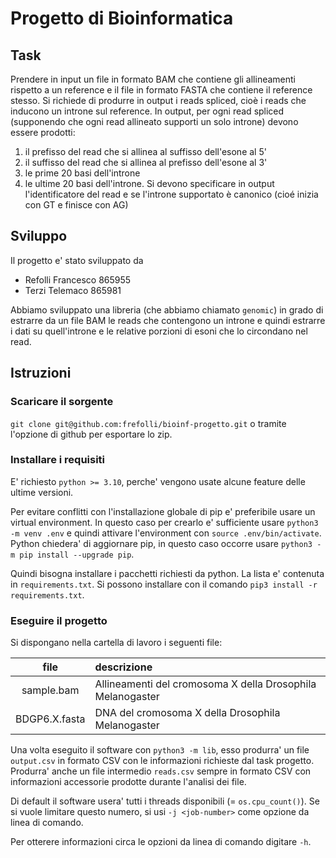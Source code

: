 # Progetto di Bioinformatica

## Task

Prendere in input un file in formato BAM che contiene gli allineamenti rispetto a un reference e il file in formato FASTA che contiene il reference stesso. Si richiede di produrre in output i reads spliced, cioè i reads che inducono un introne sul reference. In output, per ogni read spliced (supponendo che ogni read allineato supporti un solo introne) devono essere prodotti:

1. il prefisso del read che si allinea al suffisso dell'esone al 5'
2. il suffisso del read che si allinea al prefisso dell'esone al 3'
3. le prime 20 basi dell'introne
4. le ultime 20 basi dell'introne. Si devono specificare in output l'identificatore del read e se l'introne supportato è canonico (cioé inizia con GT e finisce con AG)

## Sviluppo

Il progetto e' stato sviluppato da

- Refolli Francesco 865955
- Terzi Telemaco 865981

Abbiamo sviluppato una libreria (che abbiamo chiamato `genomic`) in grado di estrarre da un file BAM le reads che contengono un introne e quindi estrarre i dati su quell'introne e le relative porzioni di esoni che lo circondano nel read.

## Istruzioni

### Scaricare il sorgente

`git clone git@github.com:frefolli/bioinf-progetto.git` o tramite l'opzione di github per esportare lo zip.

### Installare i requisiti

E' richiesto `python >= 3.10`, perche' vengono usate alcune feature delle ultime versioni.

Per evitare conflitti con l'installazione globale di pip e' preferibile usare un virtual environment.
In questo caso per crearlo e' sufficiente usare `python3 -m venv .env` e quindi attivare l'environment con `source .env/bin/activate`.
Python chiedera' di aggiornare pip, in questo caso occorre usare `python3 -m pip install --upgrade pip`.

Quindi bisogna installare i pacchetti richiesti da python. La lista e' contenuta in `requirements.txt`.
Si possono installare con il comando `pip3 install -r requirements.txt`.

### Eseguire il progetto

Si dispongano nella cartella di lavoro i seguenti file:

| file | descrizione |
| :---: | :---------- |
| sample.bam    | Allineamenti del cromosoma X della Drosophila Melanogaster |
| BDGP6.X.fasta | DNA del cromosoma X della Drosophila Melanogaster |

Una volta eseguito il software con `python3 -m lib`, esso produrra' un file `output.csv` in formato CSV con le informazioni richieste dal task progetto. Produrra' anche un file intermedio `reads.csv` sempre in formato CSV con informazioni accessorie prodotte durante l'analisi dei file.

Di default il software usera' tutti i threads disponibili (= ```os.cpu_count()```).
Se si vuole limitare questo numero, si usi `-j <job-number>` come opzione da linea di comando.

Per otterere informazioni circa le opzioni da linea di comando digitare `-h`.
